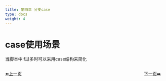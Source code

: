 ```yaml
---
title: 第四章 分支case 
type: docs
weight: 4
---   
```


# case使用场景   
当脚本中if过多时可以采用case结构来简化   

<div style="display: flex;justify-content: space-between;align-items: center;">
<p><a href="https://books.linuxwt.com/linuxwtbash/ChapterThree/If_Anotherway.md">⬅️上一页</a></p>
<p><a href="https://books.linuxwt.com/linuxwtbash/ChapterFour/Case_usage.md">下一页➡️</a></p>
</div>